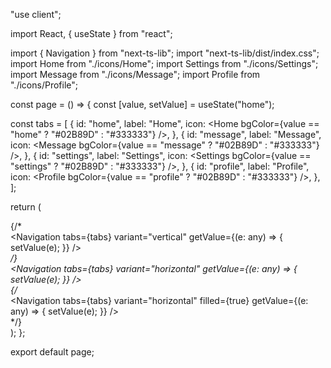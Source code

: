 "use client";

import React, { useState } from "react";

import { Navigation } from "next-ts-lib";
import "next-ts-lib/dist/index.css";
import Home from "./icons/Home";
import Settings from "./icons/Settings";
import Message from "./icons/Message";
import Profile from "./icons/Profile";

const page = () => {
  const [value, setValue] = useState<string>("home");

  const tabs = [
    {
      id: "home",
      label: "Home",
      icon: <Home bgColor={value == "home" ? "#02B89D" : "#333333"} />,
    },
    {
      id: "message",
      label: "Message",
      icon: <Message bgColor={value == "message" ? "#02B89D" : "#333333"} />,
    },
    {
      id: "settings",
      label: "Settings",
      icon: <Settings bgColor={value == "settings" ? "#02B89D" : "#333333"} />,
    },
    {
      id: "profile",
      label: "Profile",
      icon: <Profile bgColor={value == "profile" ? "#02B89D" : "#333333"} />,
    },
  ];

  return (
    <div className="flex flex-col p-10 w-[387px]">
      {/* <div className="mb-5">
        <Navigation
          tabs={tabs}
          variant="vertical"
          getValue={(e: any) => {
            setValue(e);
          }}
        />
      </div> */}
      <div className="mb-5">
        <Navigation
          tabs={tabs}
          variant="horizontal"
          getValue={(e: any) => {
            setValue(e);
          }}
        />
      </div> 
      {/* <div className="mb-5 ">
        <Navigation
          tabs={tabs}
          variant="horizontal"
          filled={true}
          getValue={(e: any) => {
            setValue(e);
          }}
        />
      </div> */}
    </div>
  );
};

export default page;
